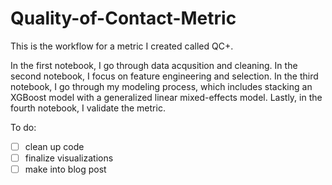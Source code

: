 # Quality-of-Contact-Metric

This is the workflow for a metric I created called QC+. 

In the first notebook, I go through data acqusition and cleaning. In the second notebook, I focus on feature engineering and selection. In the third notebook, I go through my modeling process, which includes stacking an XGBoost model with a generalized linear mixed-effects model. Lastly, in the fourth notebook, I validate the metric.

To do:
- [ ] clean up code
- [ ] finalize visualizations
- [ ] make into blog post
